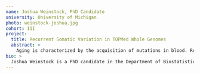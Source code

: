```yaml
---
name: Joshua Weinstock, PhD Candidate
university: University of Michigan
photo: weinstock-joshua.jpg
cohort: III
project:
  title: Recurrent Somatic Variation in TOPMed Whole Genomes
  abstract: >
    Aging is characterized by the acquisition of mutations in blood. Recently, interest has emerged in TOPMed regarding the use of somatic variant calls, which are referenced in paper proposals of clonal hematopoiesis of indeterminate potential (CHIP). However many scientific questions remain unresolved, including a clear survey of recurrent somatic variation. To support this work there is need for additional software development to process the somatic variant calls into easily accessible data products, analogous to efforts on the germline calls. The BDC ecosystem is the ideal platform for the development of further tooling to accelerate analyses of somatic variation, facilitating reproducible workflows for analysis on somatic variant calls.
bio: >
  Joshua Weinstock is a PhD candidate in the Department of Biostatistics at the University of Michigan. He is a statistical geneticist by training and works in the Informatics Resource Center for TOPMed. He is interested in leveraging whole genomes to catalogue disease associated variation beyond germline SNPs.
---
```

